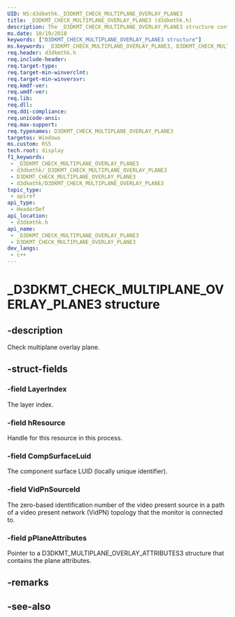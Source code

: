 ```yaml
---
UID: NS:d3dkmthk._D3DKMT_CHECK_MULTIPLANE_OVERLAY_PLANE3
title: _D3DKMT_CHECK_MULTIPLANE_OVERLAY_PLANE3 (d3dkmthk.h)
description: The _D3DKMT_CHECK_MULTIPLANE_OVERLAY_PLANE3 structure contains information that is used to check the multiplane overlay plane.
ms.date: 10/19/2018
keywords: ["D3DKMT_CHECK_MULTIPLANE_OVERLAY_PLANE3 structure"]
ms.keywords: _D3DKMT_CHECK_MULTIPLANE_OVERLAY_PLANE3, D3DKMT_CHECK_MULTIPLANE_OVERLAY_PLANE3,
req.header: d3dkmthk.h
req.include-header: 
req.target-type: 
req.target-min-winverclnt: 
req.target-min-winversvr: 
req.kmdf-ver: 
req.umdf-ver: 
req.lib: 
req.dll: 
req.ddi-compliance: 
req.unicode-ansi: 
req.max-support: 
req.typenames: D3DKMT_CHECK_MULTIPLANE_OVERLAY_PLANE3
targetos: Windows
ms.custom: RS5
tech.root: display
f1_keywords:
 - _D3DKMT_CHECK_MULTIPLANE_OVERLAY_PLANE3
 - d3dkmthk/_D3DKMT_CHECK_MULTIPLANE_OVERLAY_PLANE3
 - D3DKMT_CHECK_MULTIPLANE_OVERLAY_PLANE3
 - d3dkmthk/D3DKMT_CHECK_MULTIPLANE_OVERLAY_PLANE3
topic_type:
 - apiref
api_type:
 - HeaderDef
api_location:
 - d3dkmthk.h
api_name:
 - _D3DKMT_CHECK_MULTIPLANE_OVERLAY_PLANE3
 - D3DKMT_CHECK_MULTIPLANE_OVERLAY_PLANE3
dev_langs:
 - c++
---
```


# _D3DKMT_CHECK_MULTIPLANE_OVERLAY_PLANE3 structure


## -description

Check multiplane overlay plane.

## -struct-fields

### -field LayerIndex

The layer index.

### -field hResource

Handle for this resource in this process.

### -field CompSurfaceLuid

The component surface LUID (locally unique identifier).

### -field VidPnSourceId

The zero-based identification number of the video present source in a path of a video present network (VidPN) topology that the monitor is connected to.

### -field pPlaneAttributes

 
Pointer to a D3DKMT_MULTIPLANE_OVERLAY_ATTRIBUTES3 structure that contains the plane attributes.

## -remarks

## -see-also

